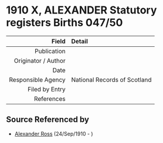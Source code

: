 ﻿---
layout: page
permalink: /sources/s77609296
---

# 1910 X, ALEXANDER Statutory registers Births 047/50

Field | Detail
---:|:---
Publication | 
Originator / Author | 
Date | 
Responsible Agency | National Records of Scotland
Filed by Entry | 
References | 

## Source Referenced by

* [Alexander Ross](../people/@i52064896@-alexander-ross-b1910-9-24-d.md) (24/Sep/1910 - )
